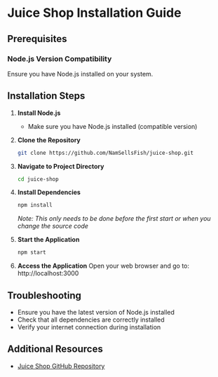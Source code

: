 # Juice Shop Installation Guide

## Prerequisites

### Node.js Version Compatibility
Ensure you have Node.js installed on your system.

## Installation Steps

1. **Install Node.js**
   - Make sure you have Node.js installed (compatible version)

2. **Clone the Repository**
   ```bash
   git clone https://github.com/NamSellsFish/juice-shop.git
   ```

3. **Navigate to Project Directory**
   ```bash
   cd juice-shop
   ```

4. **Install Dependencies**
   ```bash
   npm install
   ```
   *Note: This only needs to be done before the first start or when you change the source code*

5. **Start the Application**
   ```bash
   npm start
   ```

6. **Access the Application**
   Open your web browser and go to:
   http://localhost:3000

## Troubleshooting
- Ensure you have the latest version of Node.js installed
- Check that all dependencies are correctly installed
- Verify your internet connection during installation

## Additional Resources
- [Juice Shop GitHub Repository](https://github.com/NamSellsFish/juice-shop.git)
